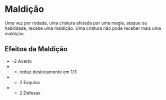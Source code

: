 # Maldição

Uma vez por rodada, uma criatura afetada por uma magia, ataque ou habilidade, recebe uma maldição. 
Uma criatura não pode receber mais uma maldição.

## Efeitos da Maldição
-   -2 Acerto
-  - reduz deslocamento em 1/3 
-  - 2 Esquiva
-  - 2 Defesax

